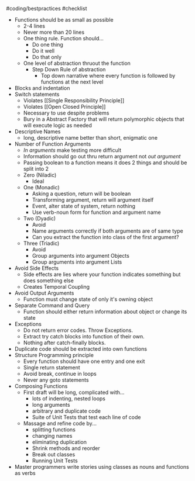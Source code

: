 #coding/bestpractices #checklist 
- Functions should be as small as possible
	- 2-4 lines
	- Never more than 20 lines
	- One thing rule. Function should...
		- Do one thing
		- Do it well
		- Do that only
	- One level of abstraction thruout the function
		- Step Down Rule of abstraction
			- Top down narrative where every function is followed by functions at the next level
- Blocks and indentation
- Switch statements
	- Violates [[Single Responsibility Principle]]
	- Violates [[Open Closed Principle]]
	- Necessary to use despite problems
	- Bury in a Abstract Factory that will return polymorphic objects that will execute logic as needed
- Descriptive Names
	- long, descriptive name better than short, enigmatic one
- Number of Function Arguments
	- *In arguments* make testing more difficult
	- Information should go out thru return argument not *out argument*
	- Passing boolean to a function means it does 2 things and should be split into 2
	- Zero (Niladic)
		- Ideal
	- One (Monadic)
		- Asking a question, return will be boolean
		- Transforming argument, return will argument itself
		- Event, alter state of system, return nothing
		- Use verb-noun form for function and argument name
	- Two (Dyadic)
		- Avoid
		- Name arguments correctly if both arguments are of same type
		- Can you extract the function into class of the first argument?
	- Three (Triadic)
		- Avoid
		- Group arguments into argument Objects
		- Group arguments into argument Lists
- Avoid Side Effects
	- Side effects are lies where your function indicates something but does something else
	- Creates Temporal Coupling
- Avoid Output Arguments
	- Function must change state of only it's owning object
- Separate Command and Query
	- Function should either return information about object or change its state
- Exceptions
	- Do not return error codes. Throw Exceptions.
	- Extract try catch blocks into function of their own. 
	- Nothing after catch-finally blocks.
- Duplicate code should be extracted into own functions
- Structure Programming principle
	- Every function should have one entry and one exit
	- Single return statement
	- Avoid break, continue in loops
	- Never any goto statements
- Composing Functions
	- First draft will be long, complicated with...
		- lots of indenting, nested loops
		- long arguments
		- arbitrary and duplicate code
		- Suite of Unit Tests that test each line of code
	- Massage and refine code by...
		- splitting functions
		- changing names
		- eliminating duplication
		- Shrink methods and reorder
		- Break out classes
		- Running Unit Tests
- Master programmers write stories using classes as nouns and functions as verbs